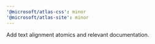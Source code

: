 ```yaml
---
'@microsoft/atlas-css': minor
'@microsoft/atlas-site': minor
---
```


Add text alignment atomics and relevant documentation.
